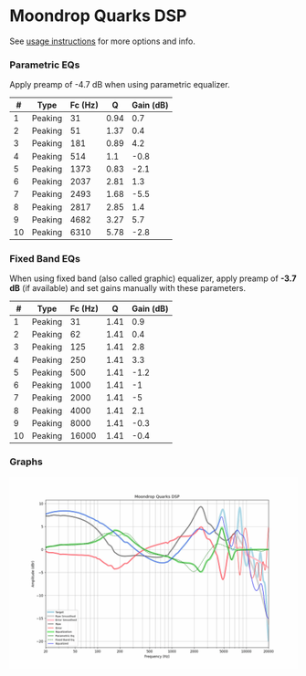 # Moondrop Quarks DSP
See [usage instructions](https://github.com/jaakkopasanen/AutoEq#usage) for more options and info.

### Parametric EQs
Apply preamp of -4.7 dB when using parametric equalizer.

|   # | Type    |   Fc (Hz) |    Q |   Gain (dB) |
|-----|---------|-----------|------|-------------|
|   1 | Peaking |        31 | 0.94 |         0.7 |
|   2 | Peaking |        51 | 1.37 |         0.4 |
|   3 | Peaking |       181 | 0.89 |         4.2 |
|   4 | Peaking |       514 | 1.1  |        -0.8 |
|   5 | Peaking |      1373 | 0.83 |        -2.1 |
|   6 | Peaking |      2037 | 2.81 |         1.3 |
|   7 | Peaking |      2493 | 1.68 |        -5.5 |
|   8 | Peaking |      2817 | 2.85 |         1.4 |
|   9 | Peaking |      4682 | 3.27 |         5.7 |
|  10 | Peaking |      6310 | 5.78 |        -2.8 |

### Fixed Band EQs
When using fixed band (also called graphic) equalizer, apply preamp of **-3.7 dB** (if available) and set gains manually with these parameters.

|   # | Type    |   Fc (Hz) |    Q |   Gain (dB) |
|-----|---------|-----------|------|-------------|
|   1 | Peaking |        31 | 1.41 |         0.9 |
|   2 | Peaking |        62 | 1.41 |         0.4 |
|   3 | Peaking |       125 | 1.41 |         2.8 |
|   4 | Peaking |       250 | 1.41 |         3.3 |
|   5 | Peaking |       500 | 1.41 |        -1.2 |
|   6 | Peaking |      1000 | 1.41 |        -1   |
|   7 | Peaking |      2000 | 1.41 |        -5   |
|   8 | Peaking |      4000 | 1.41 |         2.1 |
|   9 | Peaking |      8000 | 1.41 |        -0.3 |
|  10 | Peaking |     16000 | 1.41 |        -0.4 |

### Graphs
![](./Moondrop%20Quarks%20DSP.png)
